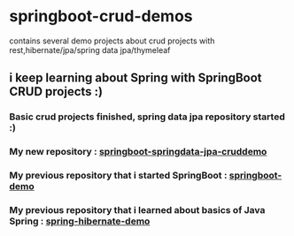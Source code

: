# springboot-crud-demos
contains several demo projects about crud projects with rest,hibernate/jpa/spring data jpa/thymeleaf
## i keep learning about Spring with SpringBoot  CRUD projects :)

### Basic crud projects finished, spring data jpa repository started :) 
### My new repository : <a href="https://github.com/kmlisler/springboot-springdata-jpa-cruddemo" target="_blank"> springboot-springdata-jpa-cruddemo </a>

### My previous repository that i started SpringBoot : <a href="https://github.com/kmlisler/springboot-demo " target="_blank"> springboot-demo </a>

### My previous repository that i learned about basics of Java Spring : <a href="https://github.com/kmlisler/spring-hibernate-demo" target="_blank"> spring-hibernate-demo </a>
